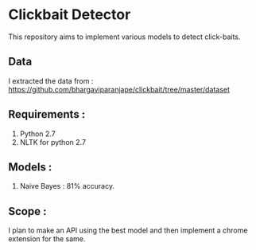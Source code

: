 # Clickbait Detector

This repository aims to implement various models to detect click-baits. 

## Data
I extracted the data from : https://github.com/bhargaviparanjape/clickbait/tree/master/dataset

## Requirements :

 1. Python 2.7
 2. NLTK for python 2.7
 

## Models :

 1. Naive Bayes : 81% accuracy. 
 

## Scope : 
I plan to make an API using the best model and then implement a chrome extension for the same.

 

